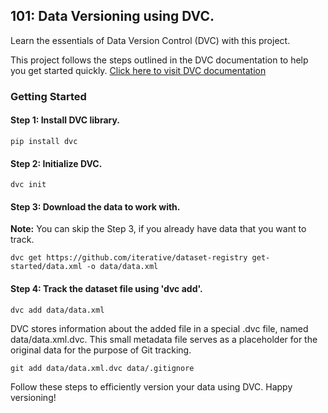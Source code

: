 ## 101: Data Versioning using DVC.

Learn the essentials of Data Version Control (DVC) with this project.

This project follows the steps outlined in the DVC documentation to help you get started quickly. [Click here to visit DVC documentation](https://dvc.org/doc/start/data-management/data-versioning)

### Getting Started

#### Step 1: Install DVC library.
```
pip install dvc
```

#### Step 2: Initialize DVC.
```
dvc init
```

#### Step 3: Download the data to work with.

**Note:** You can skip the Step 3, if you already have data that you want to track.
```
dvc get https://github.com/iterative/dataset-registry get-started/data.xml -o data/data.xml
```

#### Step 4: Track the dataset file using 'dvc add'.
```
dvc add data/data.xml
```

DVC stores information about the added file in a special .dvc file, named data/data.xml.dvc. This small metadata file serves as a placeholder for the original data for the purpose of Git tracking.
```
git add data/data.xml.dvc data/.gitignore
```

Follow these steps to efficiently version your data using DVC. Happy versioning!